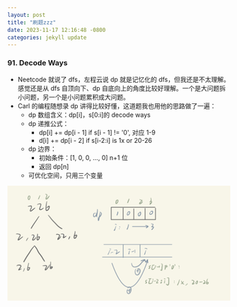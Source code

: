 ```yaml
---
layout: post
title: "刷题zzz"
date: 2023-11-17 12:16:48 -0800
categories: jekyll update
---
```


### 91. Decode Ways

- Neetcode 就说了 dfs，左程云说 dp 就是记忆化的 dfs，但我还是不太理解。感觉还是从 dfs 自顶向下、dp 自底向上的角度比较好理解。一个是大问题拆小问题，另一个是小问题累积成大问题。
- Carl 的编程随想录 dp 讲得比较好懂，这道题我也用他的思路做了一遍：
  - dp 数组含义：dp[i]，s[0:i]的 decode ways
  - dp 递推公式：
    - dp[i] += dp[i - 1] if s[i - 1] != '0', 对应 1-9
    - d[i] += dp[i - 2] if s[i-2:i] is 1x or 20-26
  - dp 边界：
    - 初始条件：[1, 0, 0, ..., 0] n+1 位
    - 返回 dp[n]
  - 可优化空间，只用三个变量

![image](./IMG_0455.jpg)
